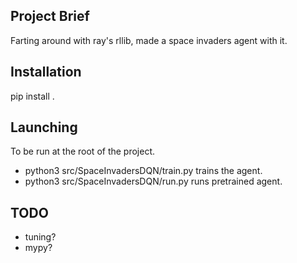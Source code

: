 ## Project Brief
Farting around with ray's rllib, made a space invaders agent with it.

## Installation
pip install .

## Launching

To be run at the root of the project.

- python3 src/SpaceInvadersDQN/train.py trains the agent.
- python3 src/SpaceInvadersDQN/run.py runs pretrained agent.

## TODO

- tuning?
- mypy?
